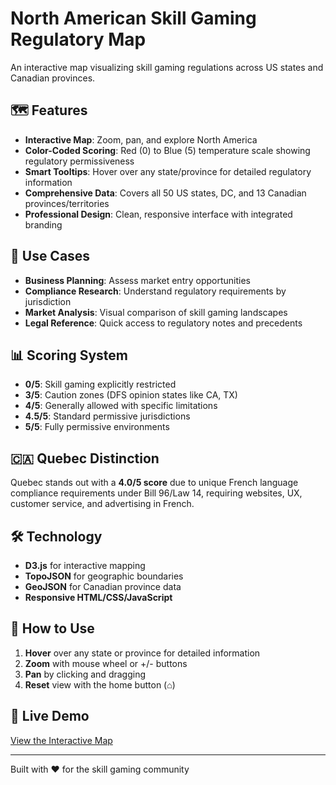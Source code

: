 # North American Skill Gaming Regulatory Map

An interactive map visualizing skill gaming regulations across US states and Canadian provinces.

## 🗺️ Features

- **Interactive Map**: Zoom, pan, and explore North America
- **Color-Coded Scoring**: Red (0) to Blue (5) temperature scale showing regulatory permissiveness
- **Smart Tooltips**: Hover over any state/province for detailed regulatory information
- **Comprehensive Data**: Covers all 50 US states, DC, and 13 Canadian provinces/territories
- **Professional Design**: Clean, responsive interface with integrated branding

## 🎯 Use Cases

- **Business Planning**: Assess market entry opportunities
- **Compliance Research**: Understand regulatory requirements by jurisdiction
- **Market Analysis**: Visual comparison of skill gaming landscapes
- **Legal Reference**: Quick access to regulatory notes and precedents

## 📊 Scoring System

- **0/5**: Skill gaming explicitly restricted
- **3/5**: Caution zones (DFS opinion states like CA, TX)
- **4/5**: Generally allowed with specific limitations
- **4.5/5**: Standard permissive jurisdictions
- **5/5**: Fully permissive environments

## 🇨🇦 Quebec Distinction

Quebec stands out with a **4.0/5 score** due to unique French language compliance requirements under Bill 96/Law 14, requiring websites, UX, customer service, and advertising in French.

## 🛠️ Technology

- **D3.js** for interactive mapping
- **TopoJSON** for geographic boundaries  
- **GeoJSON** for Canadian province data
- **Responsive HTML/CSS/JavaScript**

## 📱 How to Use

1. **Hover** over any state or province for detailed information
2. **Zoom** with mouse wheel or +/- buttons
3. **Pan** by clicking and dragging
4. **Reset** view with the home button (⌂)

## 🚀 Live Demo

[View the Interactive Map](https://your-username.github.io/skill-gaming-map/)

---

Built with ❤️ for the skill gaming community
